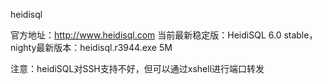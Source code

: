 heidisql

官方地址：http://www.heidisql.com
当前最新稳定版：HeidiSQL 6.0 stable，nighty最新版本：heidisql.r3944.exe 5M

注意：heidiSQL对SSH支持不好，但可以通过xshell进行端口转发
